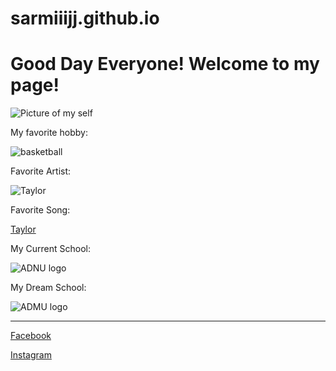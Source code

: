 # sarmiiijj.github.io
# Good Day Everyone! Welcome to my page!
![Picture of my self](https://scontent.fceb6-1.fna.fbcdn.net/v/t39.30808-6/277230105_548271616856211_2864023982595514798_n.jpg?_nc_cat=102&ccb=1-7&_nc_sid=174925&_nc_eui2=AeG5A-jDsusuiVniUvyY0XDBv1VeX6CvaP-_VV5foK9o_1eUAGjO40pCkG84XWr4xUBG20Jb3xJtpqjHNtGx8Zjb&_nc_ohc=QFqs_SPfx-MAX8jZAKe&_nc_ht=scontent.fceb6-1.fna&oh=00_AfCGQ_K2TVdInh_6BVzVzjCkoSLlktKBme_ExafwdiXnRg&oe=637BD4E2)

My favorite hobby:

![basketball](https://cdn.nba.com/manage/2022/09/GettyImages-1370244705-scaled-e1662759035178.jpg)

Favorite Artist:

![Taylor](https://lh3.googleusercontent.com/_fnSo5pFwGb7QJZL6iOTYkHwSJ9yvA16yKZRHUTDodzKTu3kUFu9apc69J8SlP-Q2HUymWy4TNxK4B9mUhubl01d)

Favorite Song:

[Taylor](https://youtu.be/b1kbLwvqugk)

My Current School:

![ADNU logo](https://upload.wikimedia.org/wikipedia/en/e/e2/Ateneo_de_Naga_University_logo.png)

My Dream School:

![ADMU logo](https://www.ateneo.edu/sites/default/files/styles/max_650x650/public/2021-12/AteneoEagleSlhouette.png?itok=Rwcq0yzs)

-----

[Facebook](https://www.facebook.com/sarmiiijjj)

[Instagram](https://www.instagram.com/sarmiiijj/)

